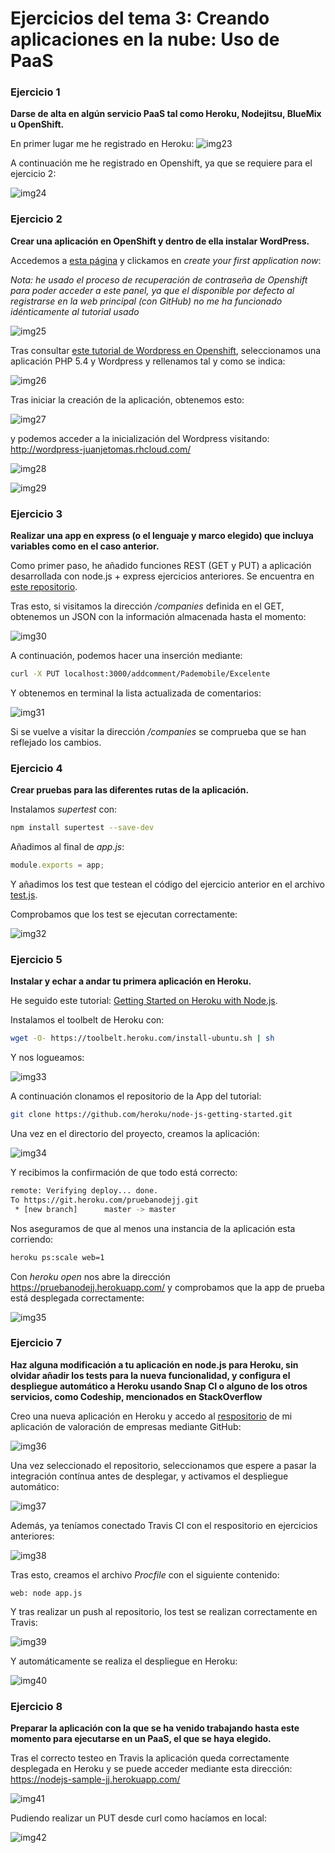 # Ejercicios del tema 3: Creando aplicaciones en la nube: Uso de PaaS
### Ejercicio 1
**Darse de alta en algún servicio PaaS tal como Heroku, Nodejitsu, BlueMix u OpenShift.**

En primer lugar me he registrado en Heroku:
![img23](Capturas/imagen23.png)

A continuación me he registrado en Openshift, ya que se requiere para el ejercicio 2:

![img24](Capturas/imagen24.png)

### Ejercicio 2
**Crear una aplicación en OpenShift y dentro de ella instalar WordPress.**

Accedemos a [esta página](https://openshift.redhat.com/app/console/applications) y clickamos en _create your first application now_:

_Nota: he usado el proceso de recuperación de contraseña de Openshift para poder acceder a este panel, ya que el disponible por defecto al registrarse en la web principal (con GitHub) no me ha funcionado idénticamente al tutorial usado_

![img25](Capturas/imagen25.png)

Tras consultar [este tutorial de Wordpress en Openshift](https://github.com/openshift/wordpress-example), seleccionamos una aplicación PHP 5.4 y Wordpress y rellenamos tal y como se indica:

![img26](Capturas/imagen26.png)

Tras iniciar la creación de la aplicación, obtenemos esto:

![img27](Capturas/imagen27.png)

y podemos acceder a la inicialización del Wordpress visitando: http://wordpress-juanjetomas.rhcloud.com/

![img28](Capturas/imagen28.png)

![img29](Capturas/imagen29.png)

### Ejercicio 3
**Realizar una app en express (o el lenguaje y marco elegido) que incluya variables como en el caso anterior.**

Como primer paso, he añadido funciones REST (GET y PUT) a aplicación desarrollada con node.js + express ejercicios anteriores. Se encuentra en [este repositorio](https://github.com/juanjetomas/Nodejs-Sample).

Tras esto, si visitamos la dirección _/companies_ definida en el GET, obtenemos un JSON con la información almacenada hasta el momento:

![img30](Capturas/imagen30.png)

A continuación, podemos hacer una inserción mediante:
```bash
curl -X PUT localhost:3000/addcomment/Pademobile/Excelente
```
Y obtenemos en terminal la lista actualizada de comentarios:

![img31](Capturas/imagen31.png)

Si se vuelve a visitar la dirección _/companies_ se comprueba que se han reflejado los cambios.

### Ejercicio 4
**Crear pruebas para las diferentes rutas de la aplicación.**

Instalamos _supertest_ con:
```bash
npm install supertest --save-dev
```
Añadimos al final de _app.js_:
```javascript
module.exports = app;
```
Y añadimos los test que testean el código del ejercicio anterior en el archivo [test.js](https://github.com/juanjetomas/Nodejs-Sample/blob/master/tests/tests.js).

Comprobamos que los test se ejecutan correctamente:

![img32](Capturas/imagen32.png)

### Ejercicio 5
**Instalar y echar a andar tu primera aplicación en Heroku.**

He seguido este tutorial: [Getting Started on Heroku with Node.js](https://devcenter.heroku.com/articles/getting-started-with-nodejs#introduction).

Instalamos el toolbelt de Heroku con:
```bash
wget -O- https://toolbelt.heroku.com/install-ubuntu.sh | sh
```
Y nos logueamos:

![img33](Capturas/imagen33.png)

A continuación clonamos el repositorio de la App del tutorial:
```bash
git clone https://github.com/heroku/node-js-getting-started.git
```
Una vez en el directorio del proyecto, creamos la aplicación:

![img34](Capturas/imagen34.png)

Y recibimos la confirmación de que todo está correcto:
```bash
remote: Verifying deploy... done.
To https://git.heroku.com/pruebanodejj.git
 * [new branch]      master -> master
```
Nos aseguramos de que al menos una instancia de la aplicación esta corriendo:
```bash
heroku ps:scale web=1
```
Con _heroku open_ nos abre la dirección https://pruebanodejj.herokuapp.com/ y comprobamos que la app de prueba está desplegada correctamente:

![img35](Capturas/imagen35.png)

### Ejercicio 7
**Haz alguna modificación a tu aplicación en node.js para Heroku, sin olvidar añadir los tests para la nueva funcionalidad, y configura el despliegue automático a Heroku usando Snap CI o alguno de los otros servicios, como Codeship, mencionados en StackOverflow**

Creo una nueva aplicación en Heroku y accedo al [respositorio](https://github.com/juanjetomas/Nodejs-Sample) de mi aplicación de valoración de empresas mediante GitHub:

![img36](Capturas/imagen36.png)

Una vez seleccionado el repositorio, seleccionamos que espere a pasar la integración contínua antes de desplegar, y activamos el despliegue automático:

![img37](Capturas/imagen37.png)

Además, ya teníamos conectado Travis CI con el respositorio en ejercicios anteriores:

![img38](Capturas/imagen38.png)

Tras esto, creamos el archivo _Procfile_ con el siguiente contenido:
```
web: node app.js
```

Y tras realizar un push al repositorio, los test se realizan correctamente en Travis:

![img39](Capturas/imagen39.png)

Y automáticamente se realiza el despliegue en Heroku:

![img40](Capturas/imagen40.png)

### Ejercicio 8
**Preparar la aplicación con la que se ha venido trabajando hasta este momento para ejecutarse en un PaaS, el que se haya elegido.**

Tras el correcto testeo en Travis la aplicación queda correctamente desplegada en Heroku y se puede acceder mediante esta dirección: https://nodejs-sample-jj.herokuapp.com/

![img41](Capturas/imagen41.png)

Pudiendo realizar un PUT desde curl como hacíamos en local:

![img42](Capturas/imagen42.png)
